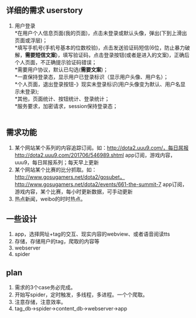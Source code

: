 ## 详细的需求 userstory
1. 用户登录<br>
*在用户个人信息页面(我的页面)，点击未登录或默认头像，弹出(下到上滑出页面或浮层)；<br>
*填写手机号(手机号基本的位数校验)，点击发送验证码短信(6位，防止暴力破解，**需要短信文案**)，填写验证码，点击登录按钮(或者是进入的文案)，正确后个人页面，不正确提示验证码错误；<br>
*需要用户协议，默认已勾选(**需要文案**)；<br>
*一直保持登录态，显示用户已登录标识（显示用户头像、用户名）；<br>
*个人页面，退出登录按钮-》现实未登录标识(用户头像变为默认、用户名显示未登录);<br>
*其他，页面统计、按钮统计、登录统计；<br>
*服务要求，加密请求，session保持登录态；<br><br>



## 需求功能
1. 某个网站某个系列的内容追踪订阅。如：http://dota2.uuu9.com/，每日屌报http://dota2.uuu9.com/201706/546989.shtml
   app订阅，游戏内容，uuu9，每日屌报系列；每天早上更新
2. 某个网站某个比赛的比分抓取。如：http://www.gosugamers.net/dota2/gosubet，http://www.gosugamers.net/dota2/events/661-the-summit-7
   app订阅，游戏内容，某个比赛，每小时更新数据，可手动更新
3. 热点新闻，weibo的时时热点。

## 一些设计
1. app，选择网址+tag的交互、现实内容的webview、或者语音阅读tts
2. 存储，存储用户的tag，爬取的内容等
3. webserver
4. spider

## plan
1. 需求的3个case务必完成。
2. 开始写spider，定时触发，多线程，多进程。一个个爬取。
3. 注意存储，注意效率。
4. tag_db->spider->content_db->webserver->app
